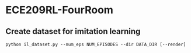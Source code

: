 # ECE209RL-FourRoom

## Create dataset for imitation learning
```
python il_dataset.py --num_eps NUM_EPISODES --dir DATA_DIR [--render]
```

